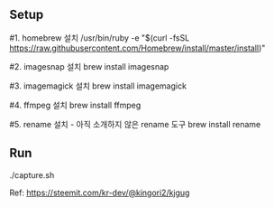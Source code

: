 ## Setup

#1. homebrew 설치
/usr/bin/ruby -e "$(curl -fsSL https://raw.githubusercontent.com/Homebrew/install/master/install)"

#2. imagesnap 설치
brew install imagesnap

#3. imagemagick  설치
brew install imagemagick

#4. ffmpeg 설치
brew install ffmpeg

#5. rename 설치  - 아직 소개하지 않은 rename 도구
brew install rename

## Run
./capture.sh



Ref: https://steemit.com/kr-dev/@kingori2/kjgug


